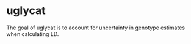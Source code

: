 <!-- README.md is generated from README.Rmd. Please edit that file -->
uglycat
=======

The goal of uglycat is to account for uncertainty in genotype estimates when calculating LD.
